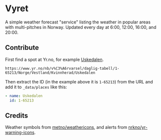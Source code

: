 # Vyret

A simple weather forecast "service" listing the weather in popular areas with multi-pitches in Norway.
Updated every day at 6:00, 12:00, 16:00, and 20:00.

## Contribute

First find a spot at Yr.no, for example [Uskedalen](https://www.yr.no/nb/v%C3%A6rvarsel/daglig-tabell/1-65213/Norge/Vestland/Kvinnherad/Uskedalen).

```
https://www.yr.no/nb/v%C3%A6rvarsel/daglig-tabell/1-65213/Norge/Vestland/Kvinnherad/Uskedalen
```

Then extract the ID (in the example above it is `1-65213`) from the URL and add it to `_data/places` like this:

```yaml
- name: Uskedalen
  id: 1-65213
```

## Credits

Weather symbols from [metno/weathericons](https://github.com/metno/weathericons), and alerts from [nrkno/yr-warning-icons](https://github.com/nrkno/yr-warning-icons).
